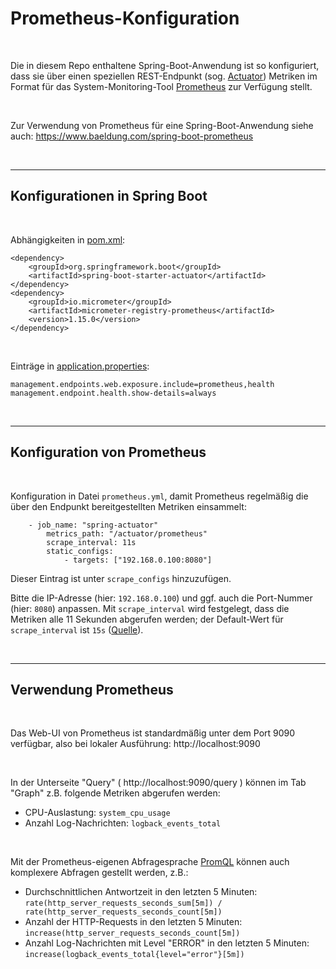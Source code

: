 # Prometheus-Konfiguration #

<br>

Die in diesem Repo enthaltene Spring-Boot-Anwendung ist so konfiguriert, dass sie über einen speziellen REST-Endpunkt 
(sog. [Actuator](https://docs.spring.io/spring-boot/docs/2.5.6/reference/html/actuator.html))
Metriken im Format für das System-Monitoring-Tool [Prometheus](https://prometheus.io/) zur Verfügung stellt.

<br>

Zur Verwendung von Prometheus für eine Spring-Boot-Anwendung siehe auch: https://www.baeldung.com/spring-boot-prometheus

<br>

----

## Konfigurationen in Spring Boot ##

<br>

Abhängigkeiten in [pom.xml](pom.xml):
```
<dependency>
    <groupId>org.springframework.boot</groupId>
    <artifactId>spring-boot-starter-actuator</artifactId>
</dependency>
<dependency>
    <groupId>io.micrometer</groupId>
    <artifactId>micrometer-registry-prometheus</artifactId>
    <version>1.15.0</version>
</dependency>
```

<br>

Einträge in [application.properties](src/main/resources/application.properties):
```
management.endpoints.web.exposure.include=prometheus,health
management.endpoint.health.show-details=always
```
<br>

----

## Konfiguration von Prometheus ##

<br>

Konfiguration in Datei `prometheus.yml`, damit Prometheus regelmäßig die über den Endpunkt bereitgestellten
Metriken einsammelt:

```
    - job_name: "spring-actuator"
        metrics_path: "/actuator/prometheus"
        scrape_interval: 11s
        static_configs:
            - targets: ["192.168.0.100:8080"]
```                            

Dieser Eintrag ist unter `scrape_configs` hinzuzufügen.

Bitte die IP-Adresse (hier: `192.168.0.100`) und ggf. auch die Port-Nummer (hier: `8080`) anpassen.
Mit `scrape_interval` wird festgelegt, dass die Metriken alle 11 Sekunden abgerufen werden;
der Default-Wert für `scrape_interval` ist `15s`
([Quelle](https://prometheus.io/docs/prometheus/latest/getting_started/#configuring-prometheus-to-monitor-itself)).

<br>

----

## Verwendung Prometheus ##

<br>

Das Web-UI von Prometheus ist standardmäßig unter dem Port 9090 verfügbar, also bei lokaler Ausführung: 
http://localhost:9090

<br>

In der Unterseite "Query" ( http://localhost:9090/query ) können im Tab "Graph" z.B. folgende Metriken
abgerufen werden:

* CPU-Auslastung: `system_cpu_usage`
* Anzahl Log-Nachrichten: `logback_events_total`

<br>

Mit der Prometheus-eigenen Abfragesprache [PromQL](https://prometheus.io/docs/prometheus/latest/querying/basics/)
können auch komplexere Abfragen gestellt werden, z.B.:

* Durchschnittlichen Antwortzeit in den letzten 5 Minuten:
  `rate(http_server_requests_seconds_sum[5m]) / rate(http_server_requests_seconds_count[5m])`
* Anzahl der HTTP-Requests in den letzten 5 Minuten:
  `increase(http_server_requests_seconds_count[5m])`
* Anzahl Log-Nachrichten mit Level "ERROR" in den letzten 5 Minuten:
  `increase(logback_events_total{level="error"}[5m])`

<br>
